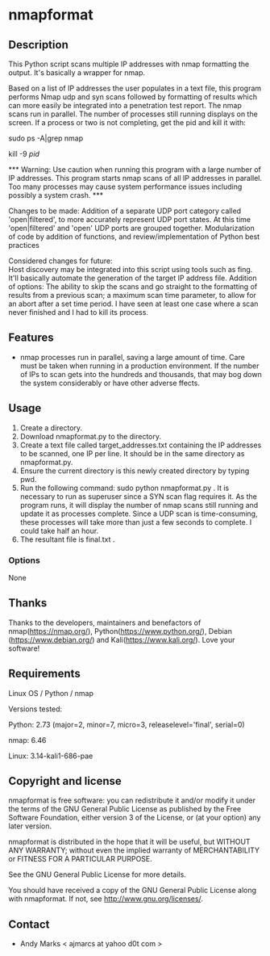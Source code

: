 nmapformat
============

Description
-----------
This Python script scans multiple IP addresses with nmap formatting the output.  It's basically a wrapper for nmap.

Based on a list of IP addresses the user populates in a text file, this program performs Nmap udp and syn scans followed by  formatting of results which can more easily be integrated into a penetration test report.   The nmap scans run in parallel. The number of processes still running displays on the screen.  If a process or two is not completing, get the pid and kill it with:

sudo ps -A|grep nmap

kill -9 *pid*

*** Warning:  Use caution when running this program with a large number of IP addresses.  This program starts nmap scans of all IP addresses in parallel.  Too many processes may cause system performance issues including possibly a system crash. ***

Changes to be made:
Addition of a separate UDP port category called 'open|filtered', to more accurately represent UDP port states.  At this time  'open|filtered' and 'open' UDP ports are grouped together.
Modularization of code by addition of functions, and review/implementation of Python best practices

Considered changes for future:  
Host discovery may be integrated into this script using tools such as fing.  It'll basically automate the generation of the target IP address file.
Addition of options:  The ability to skip the scans and go straight to the formatting of results from a previous scan; a maximum scan time parameter, to allow for an abort after a set time period.  I have seen at least one case where a scan never finished and I had to kill its process.

Features
--------
* nmap processes run in parallel, saving a large amount of time.  Care must be taken when running in a production environment.  If the number of IPs to scan gets into the hundreds and thousands, that may bog down the system considerably or have other adverse ffects.

Usage
-----
1. Create a directory.
2. Download nmapformat.py to the directory.
3. Create a text file called target_addresses.txt containing the IP addresses to be scanned, one IP per line. It should be in the same directory as nmapformat.py.
4. Ensure the current directory is this newly created directory by typing pwd.
5. Run the following command: sudo python nmapformat.py . It is necessary to run as superuser since a SYN scan flag requires it. As the program runs, it will display the number of nmap scans still running and update it as processes complete. Since a UDP scan is time-consuming, these processes will take more than just a few seconds to complete. I could take half an hour.
6. The resultant file is final.txt .

### Options
None

Thanks
------------
Thanks to the developers, maintainers and benefactors of nmap(https://nmap.org/), Python(https://www.python.org/), Debian (https://www.debian.org/) and Kali(https://www.kali.org/). Love your software! 

Requirements
------------
Linux OS / Python / nmap

Versions tested:

Python: 2.73 (major=2, minor=7, micro=3, releaselevel='final', serial=0)

nmap: 6.46

Linux: 3.14-kali1-686-pae


Copyright and license
---------------------
nmapformat is free software: you can redistribute it and/or modify it under the terms of the GNU General Public License as published by the Free Software Foundation, either version 3 of the License, or (at your option) any later version.

nmapformat is distributed in the hope that it will be useful, but WITHOUT ANY WARRANTY; without even the implied warranty of MERCHANTABILITY or FITNESS FOR A PARTICULAR PURPOSE.  

See the GNU General Public License for more details.

You should have received a copy of the GNU General Public License along with nmapformat. 
If not, see http://www.gnu.org/licenses/.

Contact
-------
* Andy Marks < ajmarcs at yahoo d0t com >
